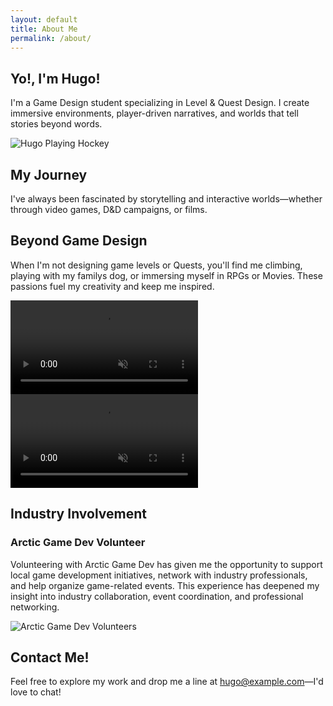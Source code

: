 ```yaml
---
layout: default
title: About Me
permalink: /about/
---
```


<!-- HERO SECTION: Quick Introduction & Hockey Image -->
<section class="about-hero">
  <div class="about-hero-text">
    <h1>Yo!, I'm Hugo!</h1>
    <p>
      I'm a Game Design student specializing in Level & Quest Design. I create immersive environments, player-driven narratives, and worlds that tell stories beyond words.
    </p>
  </div>
  <div class="about-hero-media">
    <img src="{{ '/assets/images/hugo-hockey.jpg' | relative_url }}" alt="Hugo Playing Hockey" class="about-hockey">
  </div>
</section>

<!-- MY JOURNEY: Background & Skills -->
<section class="about-journey">
  <h2>My Journey</h2>
  <p>
    I've always been fascinated by storytelling and interactive worlds—whether through video games, D&D campaigns, or films.
  </p>
</section>

<!-- PERSONAL INTERESTS: Show Your Personality with WebM Animations -->
<section class="about-interests">
  <h2>Beyond Game Design</h2>
  <p>
    When I'm not designing game levels or Quests, you'll find me climbing, playing with my familys dog, or immersing myself in RPGs or Movies. These passions fuel my creativity and keep me inspired.
  </p>
  <div class="about-interests-media">
    <video autoplay loop muted playsinline class="about-dog">
      <source src="{{ '/assets/images/dog-playing.webm' | relative_url }}" type="video/webm">
      Your browser does not support the video.
    </video>
    <video autoplay loop muted playsinline class="about-climbing">
      <source src="{{ '/assets/images/climbing.webm' | relative_url }}" type="video/webm">
      Your browser does not support the video.
    </video>
  </div>
</section>

<!-- INDUSTRY INVOLVEMENT: Arctic Game Dev Volunteering -->
<section class="about-industry">
  <div class="about-industry-content">
    <h2>Industry Involvement</h2>
    <h3>Arctic Game Dev Volunteer</h3>
    <p>
      Volunteering with Arctic Game Dev has given me the opportunity to support local game development initiatives, network with industry professionals, and help organize game-related events. This experience has deepened my insight into industry collaboration, event coordination, and professional networking.
    </p>
    <img src="{{ '/assets/images/arctic-volunteers.jpg' | relative_url }}" alt="Arctic Game Dev Volunteers" class="about-volunteers">
  </div>
</section>

<!-- CONTACT & CALL TO ACTION -->
<section class="about-contact">
  <h2>Contact Me!</h2>
  <p>
    Feel free to explore my work and drop me a line at <a href="mailto:hugo@example.com">hugo@example.com</a>—I'd love to chat!
  </p>
</section>
